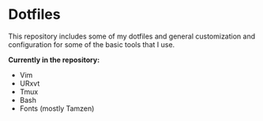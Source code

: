 # Dotfiles

This repository includes some of my dotfiles and general customization and configuration for some of the basic tools that I use.

**Currently in the repository:**
* Vim
* URxvt
* Tmux
* Bash
* Fonts (mostly Tamzen) 
